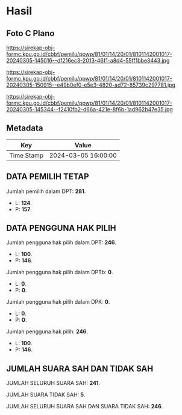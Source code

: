 # Hasil

## Foto C Plano

https://sirekap-obj-formc.kpu.go.id/cbbf/pemilu/ppwp/81/01/14/20/01/8101142001017-20240305-145016--df216ec3-2013-46f1-a8d4-55ff1bbe3443.jpg

https://sirekap-obj-formc.kpu.go.id/cbbf/pemilu/ppwp/81/01/14/20/01/8101142001017-20240305-150915--e49b0ef0-e5e3-4820-ad72-85739c297781.jpg

https://sirekap-obj-formc.kpu.go.id/cbbf/pemilu/ppwp/81/01/14/20/01/8101142001017-20240305-145344--f2410fb2-d66a-421e-8f6b-1ad962b47e35.jpg


## Metadata

| Key        | Value               |
| ---------- | ------------------- |
| Time Stamp | 2024-03-05 16:00:00 |


## DATA PEMILIH TETAP

Jumlah pemilih dalam DPT: **281**.
 * L: **124**.
 * P: **157**.

## DATA PENGGUNA HAK PILIH

Jumlah pengguna hak pilih dalam DPT: **246**.
 * L: **100**.
 * P: **146**.

Jumlah pengguna hak pilih dalam DPTb: **0**.
 * L: **0**.
 * P: **0**.

Jumlah pengguna hak pilih dalam DPK: **0**.
 * L: **0**.
 * P: **0**.

Jumlah pengguna hak pilih: **246**.
 * L: **100**.
 * P: **146**.

## JUMLAH SUARA SAH DAN TIDAK SAH

JUMLAH SELURUH SUARA SAH: **241**.

JUMLAH SUARA TIDAK SAH: **5**.

JUMLAH SELURUH SUARA SAH DAN SUARA TIDAK SAH: **246**.


